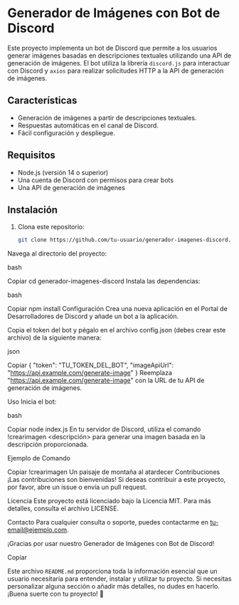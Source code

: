 # Generador de Imágenes con Bot de Discord

Este proyecto implementa un bot de Discord que permite a los usuarios generar imágenes basadas en descripciones textuales utilizando una API de generación de imágenes. El bot utiliza la librería `discord.js` para interactuar con Discord y `axios` para realizar solicitudes HTTP a la API de generación de imágenes.

## Características

- Generación de imágenes a partir de descripciones textuales.
- Respuestas automáticas en el canal de Discord.
- Fácil configuración y despliegue.

## Requisitos

- Node.js (versión 14 o superior)
- Una cuenta de Discord con permisos para crear bots
- Una API de generación de imágenes

## Instalación

1. Clona este repositorio:
   ```bash
   git clone https://github.com/tu-usuario/generador-imagenes-discord.git
Navega al directorio del proyecto:

bash

Copiar
cd generador-imagenes-discord
Instala las dependencias:

bash

Copiar
npm install
Configuración
Crea una nueva aplicación en el Portal de Desarrolladores de Discord y añade un bot a la aplicación.

Copia el token del bot y pégalo en el archivo config.json (debes crear este archivo) de la siguiente manera:

json

Copiar
{
  "token": "TU_TOKEN_DEL_BOT",
  "imageApiUrl": "https://api.example.com/generate-image"
}
Reemplaza "https://api.example.com/generate-image" con la URL de tu API de generación de imágenes.

Uso
Inicia el bot:

bash

Copiar
node index.js
En tu servidor de Discord, utiliza el comando !crearimagen <descripción> para generar una imagen basada en la descripción proporcionada.

Ejemplo de Comando

Copiar
!crearimagen Un paisaje de montaña al atardecer
Contribuciones
¡Las contribuciones son bienvenidas! Si deseas contribuir a este proyecto, por favor, abre un issue o envía un pull request.

Licencia
Este proyecto está licenciado bajo la Licencia MIT. Para más detalles, consulta el archivo LICENSE.

Contacto
Para cualquier consulta o soporte, puedes contactarme en tu-email@ejemplo.com.

¡Gracias por usar nuestro Generador de Imágenes con Bot de Discord!


Copiar

Este archivo `README.md` proporciona toda la información esencial que un usuario necesitaría para entender, instalar y utilizar tu proyecto. Si necesitas personalizar alguna sección o añadir más detalles, no dudes en hacerlo. ¡Buena suerte con tu proyecto! 🚀
